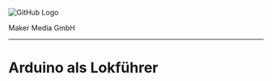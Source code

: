 ![GitHub Logo](http://www.heise.de/make/icons/make_logo.png)

Maker Media GmbH

***

# Arduino als Lokführer
